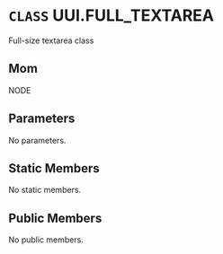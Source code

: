 # `CLASS` UUI.FULL_TEXTAREA
Full-size textarea class

## Mom
NODE

## Parameters
No parameters.

## Static Members
No static members.

## Public Members
No public members.

